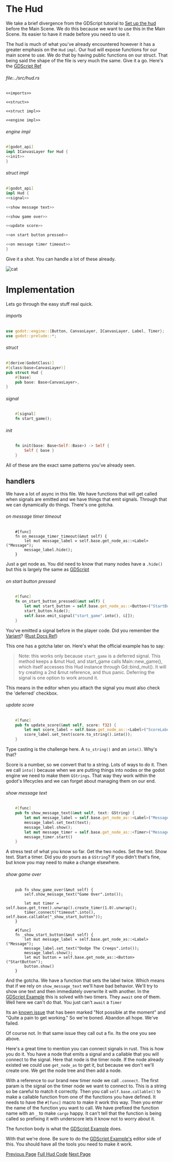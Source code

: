 # The Hud

We take a brief divergence from the GDScript tutorial to [Set up the hud](https://docs.godotengine.org/en/stable/getting_started/first_2d_game/index.html#contents) before the Main Scene. We do this because we want to use this in the Main Scene. Its easier to have it made before you need to use it.

The hud is much of what you've already encountered however it has a greater emphasis on the `Hud` `impl`. Our hud will expose functions for our main scene to use. We do that by having public functions on our struct. That being said the shape of the file is very much the same. Give it a go. Here's the [GDScript Ref](https://docs.godotengine.org/en/stable/getting_started/first_2d_game/index.html#contents)

###### file:../src/hud.rs
```
<<imports>>

<<struct>>

<<struct impl>>

<<engine impl>>

```

###### engine impl
```rust
#[godot_api]
impl ICanvasLayer for Hud {
<<init>>
}
```

###### struct impl
```rust
#[godot_api]
impl Hud {
<<signal>>

<<show message text>>

<<show game over>>

<<update score>>

<<on start button pressed>>

<<on message timer timeout>>
}
```

Give it a shot. You can handle a lot of these already.

![cat](https://images.pexels.com/photos/1056251/pexels-photo-1056251.jpeg?auto=compress&cs=tinysrgb&w=1260&h=750&dpr=1)

# Implementation
Lets go through the easy stuff real quick.

###### imports
```rust
use godot::engine::{Button, CanvasLayer, ICanvasLayer, Label, Timer};
use godot::prelude::*;
```

###### struct
```rust
#[derive(GodotClass)]
#[class(base=CanvasLayer)]
pub struct Hud {
    #[base]
    pub base: Base<CanvasLayer>,
}
```

###### signal
```rust
    #[signal]
    fn start_game();
```

###### init
```rust
    fn init(base: Base<Self::Base>) -> Self {
        Self { base }
    }
```

All of these are the exact same patterns you've already seen.

## handlers
We have a lot of async in this file. We have functions that will get called when signals are emitted and we have things that emit signals. Through that we can dynamically do things. There's one gotcha.

###### on message timer timeout
```
    #[func]
    fn on_message_timer_timeout(&mut self) {
        let mut message_label = self.base.get_node_as::<Label>("Message");
        message_label.hide();
    }
```
Just a get node as. You did need to know that many nodes have a `.hide()` but this is largely the same as [GDScript](https://docs.godotengine.org/en/stable/getting_started/first_2d_game/06.heads_up_display.html)

###### on start button pressed
```rust
    #[func]
    fn on_start_button_pressed(&mut self) {
        let mut start_button = self.base.get_node_as::<Button>("StartButton");
        start_button.hide();
        self.base.emit_signal("start_game".into(), &[]);
    }
```
You've emitted a signal before in the player code. Did you remember the [Variant](https://docs.godotengine.org/en/stable/classes/class_variant.html)? ([Rust Docs Ref](https://godot-rust.github.io/docs/gdext/master/godot/builtin/struct.Variant.html))

This one has a gotcha later on. Here's what the official example has to say:

> Note: this works only because `start_game` is a deferred signal.
> This method keeps a &mut Hud, and start_game calls Main::new_game(), which itself accesses this Hud
> instance through Gd<Hud>::bind_mut(). It will try creating a 2nd &mut reference, and thus panic.
> Deferring the signal is one option to work around it.

This means in the editor when you attach the signal you must also check the 'deferred' checkbox.

###### update score
```rust
    #[func]
    pub fn update_score(&mut self, score: f32) {
        let mut score_label = self.base.get_node_as::<Label>("ScoreLabel");
        score_label.set_text(score.to_string().into());
    }
```
Type casting is the challenge here. A `to_string()` and an `into()`. Why's that?

Score is a number, so we convert that to a string. Lots of ways to do it. Then we call `into()` because when we are putting things into nodes or the godot engine we need to make them `GStrings`. That way they work within the godot's lifecycles and we can forget about managing them on our end.

###### show message text
```rust
    #[func]
    pub fn show_message_text(&mut self, text: GString) {
        let mut message_label = self.base.get_node_as::<Label>("Message");
        message_label.set_text(text);
        message_label.show();
        let mut message_timer = self.base.get_node_as::<Timer>("MessageTimer");
        message_timer.start()
    }
```
A stress test of what you know so far. Get the two nodes. Set the text. Show text. Start a timer. Did you do yours as a `GString`? If you didn't that's fine, but know you may need to make a change elsewhere. 

###### show game over
```
    pub fn show_game_over(&mut self) {
        self.show_message_text("Game Over".into());

        let mut timer = self.base.get_tree().unwrap().create_timer(1.0).unwrap();
        timer.connect("timeout".into(), self.base.callable("_show_start_button"));
    }

    #[func]
    fn _show_start_button(&mut self) {
        let mut message_label = self.base.get_node_as::<Label>("Message");
        message_label.set_text("Dodge The Creeps".into());
        message_label.show();
        let mut button = self.base.get_node_as::<Button>("StartButton");
        button.show()
    }
```
And the gotcha. We have a function that sets the label twice. Which means that if we rely on `show_message_text` we'll have bad behavior. We'll try to show one text and then immediately overwrite it with another. In the [GDScript Example](https://docs.godotengine.org/en/stable/getting_started/first_2d_game/06.heads_up_display.html#startbutton) this is solved with two timers. They `await` one of them. Well here we can't do that. You just can't `await` a `Timer`

Its an [known issue](https://github.com/godot-rust/gdext/issues/432) that has been marked "Not possible at the moment" and "Quite a pain to get working." So we're boned. Abandon all hope. We've failed.

Of course not. In that same issue they call out a fix. Its the one you see above.

Here's a great time to mention you can connect signals in rust. This is how you do it. You have a node that emits a signal and a callable that you will connect to the signal. Here that node is the timer node. If the node already existed we could use `get_node_as` to get it, but because we don't we'll create one. We get the node tree and then add a node.

With a reference to our brand new timer node we call `.connect`. The first param is the signal on the timer node we want to connect to. This is a string so be careful to match it correctly. Then you call `self.base.callable()` to make a callable function from one of the functions you have defined. It needs to have the `#[func]` macro to make it work this way. Then you enter the name of the function you want to call. We have prefixed the function name with an `_` to make `cargo` happy. It can't tell that the function is being called so prefixing it with underscore lets it know not to worry about it.

The function body is what the [GDScript Example](https://docs.godotengine.org/en/stable/getting_started/first_2d_game/06.heads_up_display.html#) does.

With that we're done. Be sure to do the [GDScript Example's](https://docs.godotengine.org/en/stable/getting_started/first_2d_game/06.heads_up_display.html#) editor side of this. You should have all the tools you need to make it work.

[Previous Page](https://0awful.github.io/literate-dodge-the-creeps-rust/code-the-mob) [Full Hud Code](https://github.com/0awful/literate-dodge-the-creeps-rust/blob/main/src/rust/src/hud.rs) [Next Page](https://0awful.github.io/literate-dodge-the-creeps-rust/code-the-main-scene)
